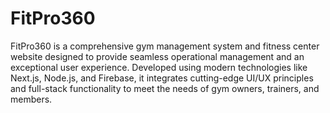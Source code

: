# FitPro360
 FitPro360 is a comprehensive gym management system and fitness center website designed to provide seamless operational management and an exceptional user experience. Developed using modern technologies like Next.js, Node.js, and Firebase, it integrates cutting-edge UI/UX principles and full-stack functionality to meet the needs of gym owners, trainers, and members.
